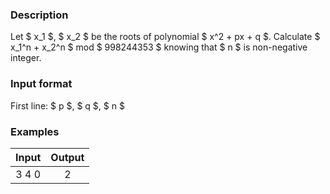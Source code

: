 ### Description
Let $ x_1 $, $ x_2 $ be the roots of polynomial $ x^2 + px + q $. Calculate $ x_1^n + x_2^n $ mod $ 998244353 $ knowing that $ n $ is non-negative integer.
### Input format
First line: $ p $, $ q $, $ n $ <br>
### Examples
| Input | Output  |
|:-----:|:-------:|
| 3 4 0 |    2    |